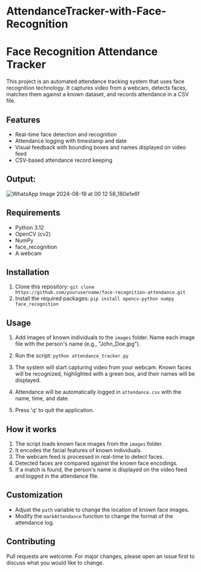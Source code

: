# AttendanceTracker-with-Face-Recognition
# Face Recognition Attendance Tracker

This project is an automated attendance tracking system that uses face recognition technology. It captures video from a webcam, detects faces, matches them against a known dataset, and records attendance in a CSV file.

## Features

- Real-time face detection and recognition
- Attendance logging with timestamp and date
- Visual feedback with bounding boxes and names displayed on video feed
- CSV-based attendance record keeping

## Output:
![WhatsApp Image 2024-08-19 at 00 12 58_180e1e6f](https://github.com/user-attachments/assets/00cafd38-2da7-4141-8870-e7912d6513ac)

## Requirements

- Python 3.12
- OpenCV (cv2)
- NumPy
- face_recognition
- A webcam

## Installation

1. Clone this repository:
```git clone https://github.com/yourusername/face-recognition-attendance.git```
2. Install the required packages:
```pip install opencv-python numpy face_recognition```

## Usage

1. Add images of known individuals to the `images` folder. Name each image file with the person's name (e.g., "John_Doe.jpg").

2. Run the script:
```python attendance_tracker.py```
3. The system will start capturing video from your webcam. Known faces will be recognized, highlighted with a green box, and their names will be displayed.

4. Attendance will be automatically logged in `attendance.csv` with the name, time, and date.

5. Press 'q' to quit the application.

## How it works

1. The script loads known face images from the `images` folder.
2. It encodes the facial features of known individuals.
3. The webcam feed is processed in real-time to detect faces.
4. Detected faces are compared against the known face encodings.
5. If a match is found, the person's name is displayed on the video feed and logged in the attendance file.

## Customization

- Adjust the `path` variable to change the location of known face images.
- Modify the `markAttendance` function to change the format of the attendance log.

## Contributing

Pull requests are welcome. For major changes, please open an issue first to discuss what you would like to change.

